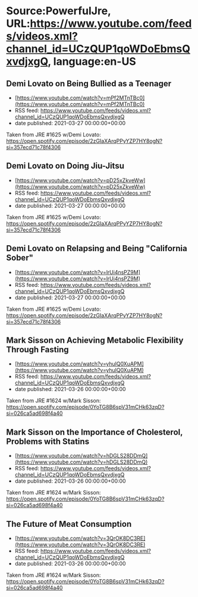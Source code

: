 # Source:PowerfulJre, URL:https://www.youtube.com/feeds/videos.xml?channel_id=UCzQUP1qoWDoEbmsQxvdjxgQ, language:en-US

## Demi Lovato on Being Bullied as a Teenager
 - [https://www.youtube.com/watch?v=mPf2MTnTBc0](https://www.youtube.com/watch?v=mPf2MTnTBc0)
 - RSS feed: https://www.youtube.com/feeds/videos.xml?channel_id=UCzQUP1qoWDoEbmsQxvdjxgQ
 - date published: 2021-03-27 00:00:00+00:00

Taken from JRE #1625 w/Demi Lovato:
https://open.spotify.com/episode/2zGIaXArqPPyYZP7HY8ogN?si=357ecd71c78f4306

## Demi Lovato on Doing Jiu-Jitsu
 - [https://www.youtube.com/watch?v=pD25xZkveWw](https://www.youtube.com/watch?v=pD25xZkveWw)
 - RSS feed: https://www.youtube.com/feeds/videos.xml?channel_id=UCzQUP1qoWDoEbmsQxvdjxgQ
 - date published: 2021-03-27 00:00:00+00:00

Taken from JRE #1625 w/Demi Lovato:
https://open.spotify.com/episode/2zGIaXArqPPyYZP7HY8ogN?si=357ecd71c78f4306

## Demi Lovato on Relapsing and Being "California Sober"
 - [https://www.youtube.com/watch?v=lrUi4nsPZ9M](https://www.youtube.com/watch?v=lrUi4nsPZ9M)
 - RSS feed: https://www.youtube.com/feeds/videos.xml?channel_id=UCzQUP1qoWDoEbmsQxvdjxgQ
 - date published: 2021-03-27 00:00:00+00:00

Taken from JRE #1625 w/Demi Lovato:
https://open.spotify.com/episode/2zGIaXArqPPyYZP7HY8ogN?si=357ecd71c78f4306

## Mark Sisson on Achieving Metabolic Flexibility Through Fasting
 - [https://www.youtube.com/watch?v=yhulQ0XuAPM](https://www.youtube.com/watch?v=yhulQ0XuAPM)
 - RSS feed: https://www.youtube.com/feeds/videos.xml?channel_id=UCzQUP1qoWDoEbmsQxvdjxgQ
 - date published: 2021-03-26 00:00:00+00:00

Taken from JRE #1624 w/Mark Sisson:
https://open.spotify.com/episode/0YoTG8B6spV31mCHk63zqD?si=026ca5ad698f4a40

## Mark Sisson on the Importance of Cholesterol, Problems with Statins
 - [https://www.youtube.com/watch?v=hDGLS28DDmQ](https://www.youtube.com/watch?v=hDGLS28DDmQ)
 - RSS feed: https://www.youtube.com/feeds/videos.xml?channel_id=UCzQUP1qoWDoEbmsQxvdjxgQ
 - date published: 2021-03-26 00:00:00+00:00

Taken from JRE #1624 w/Mark Sisson:
https://open.spotify.com/episode/0YoTG8B6spV31mCHk63zqD?si=026ca5ad698f4a40

## The Future of Meat Consumption
 - [https://www.youtube.com/watch?v=3QrOK8DC3RE](https://www.youtube.com/watch?v=3QrOK8DC3RE)
 - RSS feed: https://www.youtube.com/feeds/videos.xml?channel_id=UCzQUP1qoWDoEbmsQxvdjxgQ
 - date published: 2021-03-26 00:00:00+00:00

Taken from JRE #1624 w/Mark Sisson:
https://open.spotify.com/episode/0YoTG8B6spV31mCHk63zqD?si=026ca5ad698f4a40

